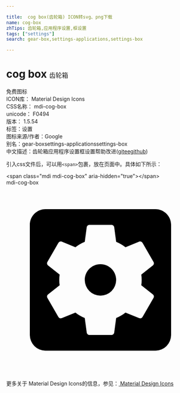 ```yaml
---

title:  cog box(齿轮箱) ICON转svg、png下载
name: cog-box
zhTips: 齿轮箱,应用程序设置,框设置
tags: ["settings"]
search: gear-box,settings-applications,settings-box

---
```


# cog box  <small style="font-size: 60%;font-weight: 100">齿轮箱</small>


<div class="detail-page">
<p>
<span><span class="badge-success badge">免费图标</span> </span>
<br/>
<span>
ICON库：
<span class="badge-secondary badge">Material Design Icons</span> 
</span>
<br/>
<span>
CSS名称：
<span class="badge-secondary badge">mdi-cog-box</span> 
</span>
<br/>
<span>
unicode：
<span class="badge-secondary badge">F0494</span> 
<copy-btn content='F0494' btn-title=""></copy-btn>
<copy-btn :content='String.fromCodePoint(parseInt("F0494", 16))' btn-title="复制U"></copy-btn>
</span>
<br/>
<span>
版本：
<span class="badge-secondary badge">1.5.54</span> 
</span><br/><span>标签：<span class="badge-light badge"><router-link to="/tags/settings.html">设置</router-link></span></span>
<br/>
<span>图标来源/作者：<span class="badge-light badge">Google</span></span> 
<br/>
<span>别名：<span class="badge-light badge">gear-box</span><span class="badge-light badge">settings-applications</span><span class="badge-light badge">settings-box</span></span><br/><span class="zh-detail">中文描述：<span class="badge-primary badge">齿轮箱</span><span class="badge-primary badge">应用程序设置</span><span class="badge-primary badge">框设置</span><span class="help-link"><span>帮助改进</span>(<a href="https://gitee.com/liuwave/icon-helper/edit/master/json/material/cog-box.json" target="_blank" rel="noopener noreferrer">gitee</a><a href="https://github.com/liuwave/icon-helper/edit/master/json/material/cog-box.json" target="_blank" rel="noopener noreferrer">github</a></span>)</span><br/>
</p>
</div>
<div class="alert alert-dark">
  <i class="mdi mdi-cog-box mdi-48px"></i>
  <i class="mdi mdi-cog-box mdi-36px"></i>
  <i class="mdi mdi-cog-box mdi-24px"></i>
  <i class="mdi mdi-cog-box mdi-18px"></i>
</div>
<div>
  <p>引入css文件后，可以用<code>&lt;span&gt;</code>包裹，放在页面中。具体如下所示：    
  </p>
  <div class="alert alert-primary" style="font-size: 14px">
    &lt;span class="mdi mdi-cog-box" aria-hidden="true"&gt;&lt;/span&gt;
    <copy-btn content='<span class="mdi mdi-cog-box" aria-hidden="true"></span>'></copy-btn>
  </div>
  <div class="alert alert-secondary">
    <i class="mdi mdi-cog-box"
    style="font-size: 24px"
    aria-hidden="true"></i> mdi-cog-box
    <copy-btn content="mdi-cog-box" btn-title="复制图标名称"></copy-btn>
  </div>
</div>
<div id="svg" class="svg-wrap">
<svg xmlns="http://www.w3.org/2000/svg" viewBox="0 0 24 24"><path d="M17.25,12C17.25,12.23 17.23,12.46 17.2,12.68L18.68,13.84C18.81,13.95 18.85,14.13 18.76,14.29L17.36,16.71C17.27,16.86 17.09,16.92 16.93,16.86L15.19,16.16C14.83,16.44 14.43,16.67 14,16.85L13.75,18.7C13.72,18.87 13.57,19 13.4,19H10.6C10.43,19 10.28,18.87 10.25,18.7L10,16.85C9.56,16.67 9.17,16.44 8.81,16.16L7.07,16.86C6.91,16.92 6.73,16.86 6.64,16.71L5.24,14.29C5.15,14.13 5.19,13.95 5.32,13.84L6.8,12.68C6.77,12.46 6.75,12.23 6.75,12C6.75,11.77 6.77,11.54 6.8,11.32L5.32,10.16C5.19,10.05 5.15,9.86 5.24,9.71L6.64,7.29C6.73,7.13 6.91,7.07 7.07,7.13L8.81,7.84C9.17,7.56 9.56,7.32 10,7.15L10.25,5.29C10.28,5.13 10.43,5 10.6,5H13.4C13.57,5 13.72,5.13 13.75,5.29L14,7.15C14.43,7.32 14.83,7.56 15.19,7.84L16.93,7.13C17.09,7.07 17.27,7.13 17.36,7.29L18.76,9.71C18.85,9.86 18.81,10.05 18.68,10.16L17.2,11.32C17.23,11.54 17.25,11.77 17.25,12M19,3H5C3.89,3 3,3.89 3,5V19A2,2 0 0,0 5,21H19A2,2 0 0,0 21,19V5C21,3.89 20.1,3 19,3M12,10C10.89,10 10,10.89 10,12A2,2 0 0,0 12,14A2,2 0 0,0 14,12C14,10.89 13.1,10 12,10Z" /></svg>
</div>
<detail full-name='mdi-cog-box'></detail>
    
<div><p>更多关于 Material Design Icons的信息，参见：<a target="_blank" href="https://iconhelper.cn/material.html"> Material Design Icons</a>
</p></div>
